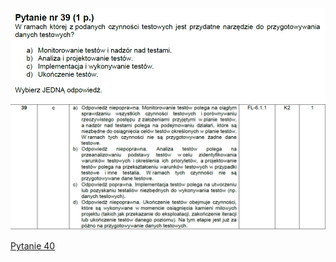 ![img.png](../Pytania/screeny/img_38.png)
![img.png](screeny/img_38.png)

[Pytanie 40](../Pytania/Pyt_40.md)